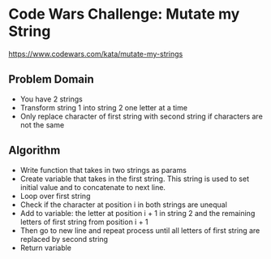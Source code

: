 # Code Wars Challenge: Mutate my String

https://www.codewars.com/kata/mutate-my-strings

## Problem Domain
- You have 2 strings
- Transform string 1 into string 2 one letter at a time
- Only replace character of first string with second string if characters are not the same

## Algorithm
- Write function that takes in two strings as params
- Create variable that takes in the first string. This string is used to set initial value and to concatenate to next line.
- Loop over first string
- Check if the character at position i in both strings are unequal
- Add to variable: the letter at position i + 1 in string 2 and the remaining letters of first string from position i + 1
- Then go to new line and repeat process until all letters of first string are replaced by second string
- Return variable
